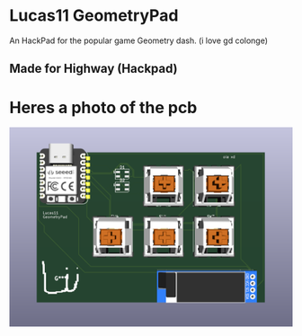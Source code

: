 # Lucas11 GeometryPad
An HackPad for the popular game Geometry dash. (i love gd colonge)
## Made for Highway (Hackpad)
# Heres a photo of the pcb
![PCB](image-1.png)